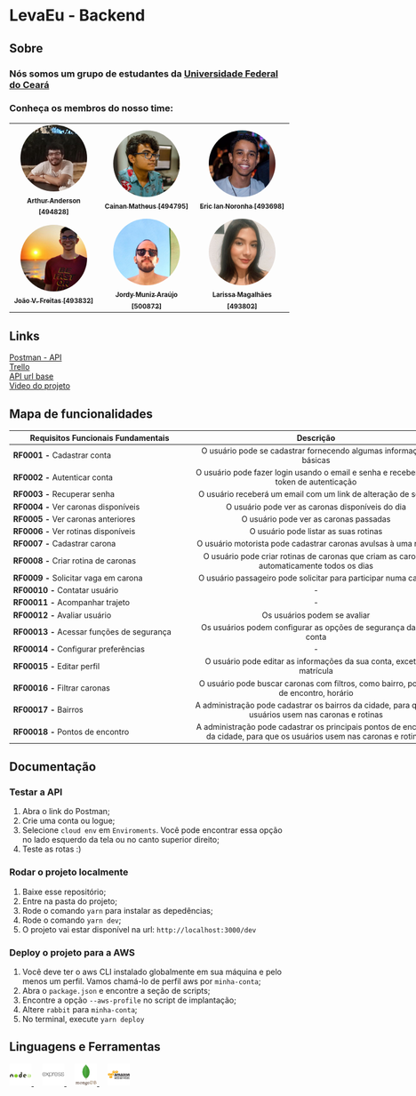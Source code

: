# LevaEu - Backend

## Sobre
### Nós somos um grupo de estudantes da [Universidade Federal do Ceará](https://www.ufc.br/)
### Conheça os membros do nosso time:
<table>
  <tr>
    <td align="center">
      <a target="_blank" href="https://www.linkedin.com/in/arthur-anderson-2328ab201/">
        <img src="https://raw.githubusercontent.com/RabbitUFC/leva-eu-backend/develop/assets/members/arthur.jpg"
          style="object-fit: cover; border-radius: 50%; width: 120px; height: 120px" /><br/>
        <sub><b>Arthur Anderson [494828]</b></sub>
      </a><br/>
    </td>
    <td align="center">
      <a target="_blank" href="https://www.linkedin.com/in/cainan-matheus-coelho-464988209/">
        <img src="https://raw.githubusercontent.com/RabbitUFC/leva-eu-backend/develop/assets/members/cainan.jpg" style="object-fit: cover; border-radius: 50%; width: 120px; height: 120px" /><br/>
        <sub><b>Cainan Matheus [494795]</b></sub>
      </a><br/>
    </td>
    <td align="center">
      <a target="_blank" href="https://www.linkedin.com/in/eric-ian-noronha-junqueira-bb40091a7/">
        <img src="https://raw.githubusercontent.com/RabbitUFC/leva-eu-backend/develop/assets/members/eric.jpg" style="object-fit: cover; border-radius: 50%; width: 120px; height: 120px" /><br/>
        <sub><b>Eric Ian Noronha [493698]</b></sub>
      </a><br/>
     </td>
  </tr>
  <tr>
    <td align="center">
      <a target="_blank" href="https://www.linkedin.com/in/joaovictorfreitas/">
        <img src="https://raw.githubusercontent.com/RabbitUFC/leva-eu-backend/develop/assets/members/joao.jpg" style="object-fit: cover; border-radius: 50%; width: 120px; height: 120px" /><br/>
        <sub><b>João V. Freitas [493832]</b></sub>
      </a><br/>
    </td>
    <td align="center">
      <a target="_blank" href="https://www.linkedin.com/in/jordy-muniz-b34072117/">
        <img src="https://raw.githubusercontent.com/RabbitUFC/leva-eu-backend/develop/assets/members/jordy.jpg" style="object-fit: cover; border-radius: 50%; width: 120px; height: 120px" /><br/>
        <sub><b>Jordy Muniz Araújo [500872]</b></sub>
      </a><br/>
    </td>
    <td align="center">
      <a target="_blank" href="https://www.linkedin.com/in/joaovictorfreitas/">
        <img src="https://raw.githubusercontent.com/RabbitUFC/leva-eu-backend/develop/assets/members/larissa.jpg" style="object-fit: cover; border-radius: 50%; width: 120px; height: 120px" /><br/>
        <sub><b>Larissa Magalhães [493802]</b></sub>
      </a><br/>
    </td>
  </tr>
</table>

## Links
[Postman - API](https://www.postman.com/winter-resonance-1974/workspace/levaeu/request/6751126-d541ad76-5f19-4d4d-bfab-83355e33795d)<br>
[Trello](https://trello.com/b/RcivNDqd/levaeu)<br>
[API url base](https://s7mjf3rnvf.execute-api.us-east-1.amazonaws.com/dev)<br>
[Video do projeto](https://www.youtube.com/watch?v=Crx06MaqaNo&ab_channel=CainanMatheus)

## Mapa de funcionalidades
<!-- <style type="text/css">
.tg  {border-collapse:collapse;border-spacing:0;}
.tg td{border-color:black;border-style:solid;border-width:1px;font-family:Arial, sans-serif;font-size:14px;
  overflow:hidden;padding:10px 5px;word-break:normal;}
.tg th{border-color:black;border-style:solid;border-width:1px;font-family:Arial, sans-serif;font-size:14px;
  font-weight:normal;overflow:hidden;padding:10px 5px;word-break:normal;}
.tg .tg-c3ow{border-color:inherit;text-align:center;vertical-align:top}
.tg .tg-0pky{border-color:inherit;text-align:left;vertical-align:top}
.tg .tg-0lax{text-align:left;vertical-align:top}
</style> -->
<table class="tg" style="table-layout: fixed; width: 1009px">
  <colgroup>
  <col style="width: 325px">
  <col style="width: 454px">
  <col style="width: 230px">
  </colgroup>
  <thead>
    <tr>
      <th class="tg-c3ow"><span style="text-align: center; font-weight:bold">Requisitos Funcionais Fundamentais</span></th>
      <th class="tg-c3ow"><span style="text-align: center; font-weight:bold">Descrição</span></th>
      <th class="tg-c3ow"><span style="text-align: center; font-weight:bold">Codificação</span></th>
    </tr>
  </thead>
  <tbody>
    <tr>
      <td class="tg-0pky"><span style="font-weight:bold">RF0001 -</span> Cadastrar conta</td>
      <td class="tg-c3ow" style="text-align: center;">O usuário pode se cadastrar fornecendo algumas informações básicas</td>
      <td class="tg-c3ow" style="text-align: center;"><a target="_blank" href="https://github.com/RabbitUFC/leva-eu-backend/blob/develop/src/controllers/users.js#L10" target="_blank" rel="noopener noreferrer">código</a></td>
    </tr>
    <tr>
      <td class="tg-0pky"><span style="font-weight:bold">RF0002 - </span>Autenticar conta</td>
      <td class="tg-0pky" style="text-align: center;">O usuário pode fazer login usando o email e senha e receberá um token de autenticação</td>
      <td class="tg-c3ow" style="text-align: center;"><a target="_blank" href="https://github.com/RabbitUFC/leva-eu-backend/blob/develop/src/controllers/auth.js#L7" target="_blank" rel="noopener noreferrer">código</a></td>
    </tr>
    <tr>
      <td class="tg-0pky"><span style="font-weight:bold">RF0003 - </span><span style="font-weight:normal">Recuperar senha</span></td>
      <td class="tg-0pky" style="text-align: center;">O usuário receberá um email com um link de alteração de senha</td>
      <td class="tg-c3ow" style="text-align: center;"><a target="_blank" href="https://github.com/RabbitUFC/leva-eu-backend/blob/develop/src/controllers/auth.js#L75" target="_blank" rel="noopener noreferrer">código</a></td>
    </tr>
    <tr>
      <td class="tg-0lax"><span style="font-weight:bold">RF0004 -</span> Ver caronas disponíveis</td>
      <td class="tg-0lax" style="text-align: center;">O usuário pode ver as caronas disponíveis do dia</td>
      <td class="tg-c3ow" style="text-align: center;"><a target="_blank" href="https://github.com/RabbitUFC/leva-eu-backend/blob/develop/src/controllers/rides.js#L26" target="_blank" rel="noopener noreferrer">código</a></td>
    </tr>
    <tr>
      <td class="tg-0lax"><span style="font-weight:bold">RF0005 -</span> Ver caronas anteriores</td>
      <td class="tg-0lax" style="text-align: center;">O usuário pode ver as caronas passadas</td>
      <td class="tg-0lax" style="text-align: center;">-</td>
    </tr>
    <tr>
      <td class="tg-0lax"><span style="font-weight:bold">RF0006 -</span> Ver rotinas disponíveis</td>
      <td class="tg-0lax" style="text-align: center;">O usuário pode listar as suas rotinas</td>
      <td class="tg-c3ow" style="text-align: center;"><a target="_blank" href="https://github.com/RabbitUFC/leva-eu-backend/blob/develop/src/controllers/routines.js" target="_blank" rel="noopener noreferrer">código</a></td>
    </tr>
    <tr>
      <td class="tg-0lax"><span style="font-weight:bold">RF0007 -</span> Cadastrar carona</td>
      <td class="tg-0lax" style="text-align: center;">O usuário motorista pode cadastrar caronas avulsas à uma rotina</td>
      <td class="tg-0lax" style="text-align: center;"><a target="_blank" href="https://github.com/RabbitUFC/leva-eu-backend/blob/develop/src/controllers/users.js#L10" target="_blank" rel="noopener noreferrer">código</a></td>
    </tr>
    <tr>
      <td class="tg-0lax"><span style="font-weight:bold">RF0008 -</span> Criar rotina de caronas</td>
      <td class="tg-0lax" style="text-align: center;">O usuário pode criar rotinas de caronas que criam as caronas automaticamente todos os dias</td>
      <td class="tg-c3ow" style="text-align: center;"><a target="_blank" href="https://github.com/RabbitUFC/leva-eu-backend/blob/develop/src/controllers/routines.js" target="_blank" rel="noopener noreferrer">código</a></td>
    </tr>
    <tr>
      <td class="tg-0lax"><span style="font-weight:bold">RF0009 -</span> Solicitar vaga em carona</td>
      <td class="tg-0lax" style="text-align: center;">O usuário passageiro pode solicitar para participar numa carona</td>
      <td class="tg-0lax" style="text-align: center;"><a target="_blank" href="https://github.com/RabbitUFC/leva-eu-backend/blob/develop/src/controllers/rides-requests.js#L8" target="_blank" rel="noopener noreferrer">código</a></td>
    </tr>
    <tr>
      <td class="tg-0lax"><span style="font-weight:bold">RF00010 -</span> Contatar usuário</td>
      <td class="tg-0lax" style="text-align: center;">-</td>
      <td class="tg-0lax" style="text-align: center;">-</td>
    </tr>
    <tr>
      <td class="tg-0lax"><span style="font-weight:bold">RF00011 -</span> Acompanhar trajeto</td>
      <td class="tg-0lax" style="text-align: center;">-</td>
      <td class="tg-0lax" style="text-align: center;">-</td>
    </tr>
    <tr>
      <td class="tg-0lax"><span style="font-weight:bold">RF00012 -</span> Avaliar usuário</td>
      <td class="tg-0lax" style="text-align: center;">Os usuários podem se avaliar</td>
      <td class="tg-0lax" style="text-align: center;">-</td>
    </tr>
    <tr>
      <td class="tg-0lax"><span style="font-weight:bold">RF00013 -</span> Acessar funções de segurança</td>
      <td class="tg-0lax" style="text-align: center;">Os usuários podem configurar as opções de segurança da sua conta</td>
      <td class="tg-0lax" style="text-align: center;">-</td>
    </tr>
    <tr>
      <td class="tg-0lax"><span style="font-weight:bold">RF00014 -</span> Configurar preferências</td>
      <td class="tg-0lax" style="text-align: center;">-</td>
      <td class="tg-0lax" style="text-align: center;">-</td>
    </tr>
    <tr>
      <td class="tg-0lax"><span style="font-weight:bold">RF00015 -</span> Editar perfil</td>
      <td class="tg-0lax" style="text-align: center;">O usuário pode editar as informações da sua conta, exceto a matrícula</td>
      <td class="tg-c3ow" style="text-align: center;"><a target="_blank" href="https://github.com/RabbitUFC/leva-eu-backend/blob/develop/src/controllers/users.js#L107" target="_blank" rel="noopener noreferrer">código</a></td>
    </tr>
    <tr>
      <td class="tg-0lax"><span style="font-weight:bold">RF00016 -</span> Filtrar caronas</td>
      <td class="tg-0lax" style="text-align: center;">O usuário pode buscar caronas com filtros, como bairro, pontos de encontro, horário</td>
      <td class="tg-0lax" style="text-align: center;"><a target="_blank" href="https://github.com/RabbitUFC/leva-eu-backend/blob/develop/src/controllers/rides.js#L26" target="_blank" rel="noopener noreferrer">código</a></td>
    </tr>
    <tr>
      <td class="tg-0lax"><span style="font-weight:bold">RF00017 -</span> Bairros</td>
      <td class="tg-0lax" style="text-align: center;">A administração pode cadastrar os bairros da cidade, para que os usuários usem nas caronas e rotinas</td>
      <td class="tg-0lax" style="text-align: center;"><a target="_blank" href="https://github.com/RabbitUFC/leva-eu-backend/blob/develop/src/controllers/districts.js" target="_blank" rel="noopener noreferrer">código</a></td>
    </tr>
    <tr>
      <td class="tg-0lax"><span style="font-weight:bold">RF00018 -</span> Pontos de encontro</td>
      <td class="tg-0lax" style="text-align: center;">A administração pode cadastrar os principais pontos de encontro da cidade, para que os usuários usem nas caronas e rotinas</td>
      <td class="tg-0lax" style="text-align: center;"><a target="_blank" href="https://github.com/RabbitUFC/leva-eu-backend/blob/develop/src/controllers/pickup-points.js" target="_blank" rel="noopener noreferrer">código</a></td>
    </tr>
  </tbody>
</table>

## Documentação
### Testar a API
1. Abra o link do Postman;
2. Crie uma conta ou logue;
3. Selecione `cloud env` em `Enviroments`. Você pode encontrar essa opção no lado esquerdo da tela ou no canto superior direito;
4. Teste as rotas :)

### Rodar o projeto localmente
1. Baixe esse repositório;
2. Entre na pasta do projeto;
3. Rode o comando `yarn` para instalar as depedências;
4. Rode o comando `yarn dev`;
5. O projeto vai estar disponível na url: `http://localhost:3000/dev`

### Deploy o projeto para a AWS 
1. Você deve ter o aws CLI instalado globalmente em sua máquina e pelo menos um perfil. Vamos chamá-lo de perfil aws por `minha-conta`;
2. Abra o `package.json` e encontre a seção de scripts;
3. Encontre a opção `--aws-profile` no script de implantação;
4. Altere `rabbit` para `minha-conta`;
5. No terminal, execute `yarn deploy`

## Linguagens e Ferramentas
<p align="left">
  <a href="https://nodejs.org" target="_blank" rel="noreferrer" style="margin-right: 15px;">
    <img src="https://raw.githubusercontent.com/devicons/devicon/master/icons/nodejs/nodejs-original-wordmark.svg" alt="nodejs" width="40" height="40" />
  </a>
  <a href="https://expressjs.com" target="_blank" rel="noreferrer" style="margin-right: 15px;">
    <img src="https://raw.githubusercontent.com/devicons/devicon/master/icons/express/express-original-wordmark.svg" alt="express" width="40" height="40" />
  </a>
  <a href="https://www.mongodb.com/" target="_blank" rel="noreferrer" style="margin-right: 15px;">
    <img src="https://raw.githubusercontent.com/devicons/devicon/master/icons/mongodb/mongodb-original-wordmark.svg" alt="mongodb" width="40" height="40" />
  </a>
  <a href="https://aws.amazon.com" target="_blank" rel="noreferrer" style="margin-right: 15px;">
    <img src="https://raw.githubusercontent.com/devicons/devicon/master/icons/amazonwebservices/amazonwebservices-original-wordmark.svg" alt="aws" width="40" height="40"     />
  </a>
</p>
